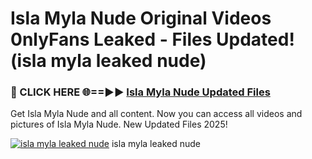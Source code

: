 # Isla Myla Nude Original Videos 0nlyFans Leaked - Files Updated! (isla myla leaked nude)

<h3>🔴 CLICK HERE 🌐==►► <a href="https://tinyurl.com/2p9ay9w9" rel="nofollow">Isla Myla Nude Updated Files</a></h3>

Get Isla Myla Nude and all content. Now you can access all videos and pictures of Isla Myla Nude. New Updated Files 2025!

[![isla myla leaked nude](https://i.imgur.com/KQgVmj3.gif)](https://tinyurl.com/2p9ay9w9)
isla myla leaked nude